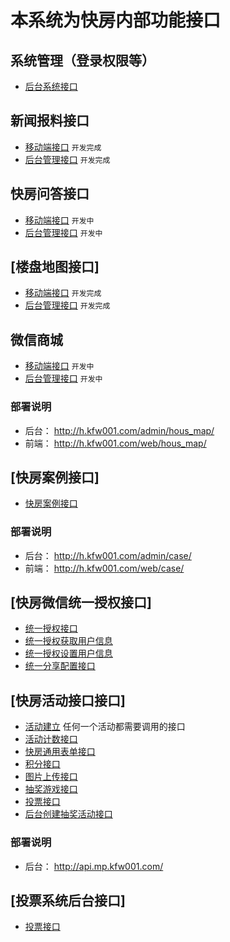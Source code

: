﻿
# 本系统为快房内部功能接口


## 系统管理（登录权限等）

- [后台系统接口](/doc/system/README.md)

## 新闻报料接口
- [移动端接口](/doc/news/wx/README.md)   `开发完成`
- [后台管理接口](/doc/news/admin/README.md)     `开发完成`

## 快房问答接口
- [移动端接口](/doc/ask/README.md)   `开发中`
- [后台管理接口](/doc/ask/admin/README.md)   `开发中`  


## [楼盘地图接口]
- [移动端接口](/doc/map/README.md)   `开发完成`
- [后台管理接口](/doc/map/admin/README.md)  `开发完成`

## 微信商城
- [移动端接口](/doc/shop/wx/README.md)   `开发中`
- [后台管理接口](/doc/shop/admin/README.md)   `开发中`  

### 部署说明
- 后台： http://h.kfw001.com/admin/hous_map/
- 前端： http://h.kfw001.com/web/hous_map/


## [快房案例接口]

- [快房案例接口](/doc/case/README.md)  

### 部署说明
- 后台： http://h.kfw001.com/admin/case/
- 前端： http://h.kfw001.com/web/case/


## [快房微信统一授权接口]

- [统一授权接口](/doc/mp/mp.md)
- [统一授权获取用户信息](/doc/mp/mp.md)
- [统一授权设置用户信息](/doc/mp/mp.md)
- [统一分享配置接口](/doc/mp/mp.md)


## [快房活动接口接口]

- [活动建立](/doc/activity/ini.md)   任何一个活动都需要调用的接口
- [活动计数接口](/doc/activity/code.md)  
- [快房通用表单接口](/doc/activity/form.md)  
- [积分接口](/doc/activity/score.md)  
- [图片上传接口](/doc/activity/img.md)  
- [抽奖游戏接口](/doc/activity/activity.md)
- [投票接口](/doc/activity/vote.md)
- [后台创建抽奖活动接口](/doc/activity/adminactivity.md)

### 部署说明
- 后台： http://api.mp.kfw001.com/

## [投票系统后台接口]

- [投票接口](/doc/admin/active/vote.md)